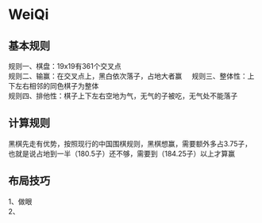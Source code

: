 
# WeiQi

## 基本规则
规则一、棋盘：19x19有361个交叉点                
规则二、输赢：在交叉点上，黑白依次落子，占地大者赢                         
规则三、整体性：上下左右相邻的同色棋子为整体                           
规则四、排他性：棋子上下左右空地为气，无气的子被吃，无气处不能落子               

## 计算规则    
黑棋先走有优势，按照现行的中国围棋规则，黑棋想赢，需要额外多占3.75子，      
也就是说占地到一半（180.5子）还不够，需要到（184.25子）以上才算赢       

## 布局技巧
1、做眼       
2、      


